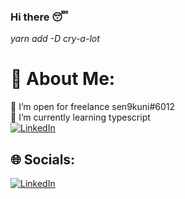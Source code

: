 ### Hi there 😴

*yarn add -D cry-a-lot*

<!-- 

<h3 align="left">Connect with me:</h3>
<p align="left">
<a href="https://linkedin.com/in/prayogo-santoso" target="blank"><img align="center" src="https://raw.githubusercontent.com/rahuldkjain/github-profile-readme-generator/master/src/images/icons/Social/linked-in-alt.svg" alt="prayogo-santoso" height="30" width="40" /></a>
</p> -->

# 💫 About Me:
👯 I’m open for freelance sen9kuni#6012 <br>🌱 I’m currently learning typescript <br>  [![LinkedIn](https://www.codewars.com/users/sen9kuni/badges/micro?theme=light)](https://www.codewars.com/users/sen9kuni/badges/micro?theme=light)


## 🌐 Socials:
[![LinkedIn](https://img.shields.io/badge/LinkedIn-%230077B5.svg?logo=linkedin&logoColor=white)](https://linkedin.com/in/prayogo-santoso/)
